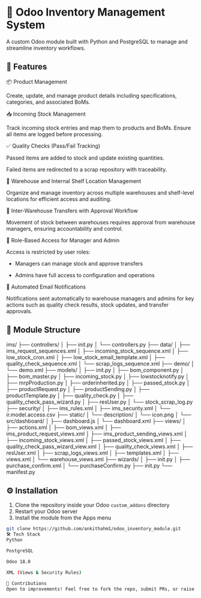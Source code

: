 # 🧾 Odoo Inventory Management System

A custom Odoo module built with Python and PostgreSQL to manage and streamline inventory workflows.

## 🚀 Features

📦 Product Management

Create, update, and manage product details including specifications, categories, and associated BoMs.

📥 Incoming Stock Management

Track incoming stock entries and map them to products and BoMs. Ensure all items are logged before processing.

✅ Quality Checks (Pass/Fail Tracking)

Passed items are added to stock and update existing quantities.

Failed items are redirected to a scrap repository with traceability.

🏢 Warehouse and Internal Shelf Location Management

Organize and manage inventory across multiple warehouses and shelf-level locations for efficient access and auditing.

🔄 Inter-Warehouse Transfers with Approval Workflow

Movement of stock between warehouses requires approval from warehouse managers, ensuring accountability and control.

🔐 Role-Based Access for Manager and Admin

Access is restricted by user roles:

- Managers can manage stock and approve transfers

- Admins have full access to configuration and operations

📧 Automated Email Notifications

Notifications sent automatically to warehouse managers and admins for key actions such as quality check results, stock updates, and transfer approvals.

## 📂 Module Structure

ims/
├── controllers/
│ ├── init.py
│ └── controllers.py
├── data/
│ ├── ims_request_sequences.xml
│ ├── incoming_stock_sequence.xml
│ ├── low_stock_cron.xml
│ ├── low_stock_email_template.xml
│ ├── quality_check_sequence.xml
│ └── scrap_logs_sequence.xml
├── demo/
│ └── demo.xml
├── models/
│ ├── init.py
│ ├── bom_component.py
│ ├── bom_master.py
│ ├── incoming_stock.py
│ ├── lowstocknotify.py
│ ├── mrpProduction.py
│ ├── orderinherited.py
│ ├── passed_stock.py
│ ├── productRequest.py
│ ├── productSending.py
│ ├── productTemplate.py
│ ├── quality_check.py
│ ├── quality_check_pass_wizard.py
│ ├── resUser.py
│ └── stock_scrap_log.py
├── security/
│ ├── ims_rules.xml
│ ├── ims_security.xml
│ └── ir.model.access.csv
├── static/
│ └── description/
│ └── icon.png
│ └── src/dashboard/
│ ├── dashboard.js
│ └── dashboard.xml
├── views/
│ ├── actions.xml
│ ├── bom_views.xml
│ ├── ims_product_request_views.xml
│ ├── ims_product_sending_views.xml
│ ├── incoming_stock_views.xml
│ ├── passed_stock_views.xml
│ ├── quality_check_pass_wizard_view.xml
│ ├── quality_check_views.xml
│ ├── resUser.xml
│ ├── scrap_logs_views.xml
│ ├── templates.xml
│ ├── views.xml
│ └── warehouse_views.xml
├── wizards/
│ ├── init.py
│ ├── purchase_confirm.xml
│ └── purchaseConfirm.py
├── init.py
└── manifest.py

## ⚙️ Installation

1. Clone the repository inside your Odoo `custom_addons` directory
2. Restart your Odoo server
3. Install the module from the Apps menu

```bash
git clone https://github.com/ankithahm1/odoo_inventory_module.git
🛠️ Tech Stack
Python

PostgreSQL

Odoo 18.0

XML (Views & Security Rules)

🤝 Contributions
Open to improvements! Feel free to fork the repo, submit PRs, or raise issues.
